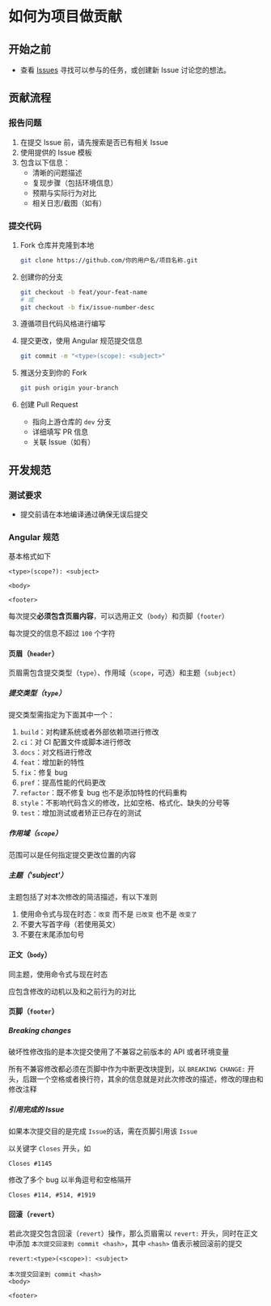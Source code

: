 # 如何为项目做贡献

## 开始之前

- 查看 [Issues](https://github.com/PCL-Community/PCL2-CE/issues) 寻找可以参与的任务，或创建新 Issue 讨论您的想法。

## 贡献流程

### 报告问题

1. 在提交 Issue 前，请先搜索是否已有相关 Issue
2. 使用提供的 Issue 模板
3. 包含以下信息：
   - 清晰的问题描述
   - 复现步骤（包括环境信息）
   - 预期与实际行为对比
   - 相关日志/截图（如有）

### 提交代码

1. Fork 仓库并克隆到本地

   ```bash
   git clone https://github.com/你的用户名/项目名称.git
   ```

2. 创建你的分支

   ```bash
   git checkout -b feat/your-feat-name
   # 或
   git checkout -b fix/issue-number-desc
   ```

3. 遵循项目代码风格进行编写
4. 提交更改，使用 Angular 规范提交信息

   ```bash
   git commit -m "<type>(scope): <subject>"
   ```

5. 推送分支到你的 Fork

   ```bash
   git push origin your-branch
   ```

6. 创建 Pull Request
   - 指向上游仓库的 `dev` 分支
   - 详细填写 PR 信息
   - 关联 Issue（如有）

## 开发规范

### 测试要求

- 提交前请在本地编译通过确保无误后提交

### Angular 规范

基本格式如下

```commit message
<type>(scope?): <subject>

<body>

<footer>
```

每次提交**必须包含页眉内容**，可以选用正文（`body`）和页脚（`footer`）

每次提交的信息不超过 `100` 个字符

#### 页眉（`header`）

页眉需包含提交类型（`type`）、作用域（`scope`，可选）和主题（`subject`）

##### 提交类型（`type`）

提交类型需指定为下面其中一个：

1. `build`：对构建系统或者外部依赖项进行修改
2. `ci`：对 CI 配置文件或脚本进行修改
3. `docs`：对文档进行修改
4. `feat`：增加新的特性
5. `fix`：修复 bug
6. `pref`：提高性能的代码更改
7. `refactor`：既不修复 bug 也不是添加特性的代码重构
8. `style`：不影响代码含义的修改，比如空格、格式化、缺失的分号等
9. `test`：增加测试或者矫正已存在的测试

##### 作用域（`scope`）

范围可以是任何指定提交更改位置的内容

##### 主题（'subject'）

主题包括了对本次修改的简洁描述，有以下准则

1. 使用命令式与现在时态：`改变` 而不是 `已改变` 也不是 `改变了`
2. 不要大写首字母（若使用英文）
3. 不要在末尾添加句号

#### 正文（`body`）

同主题，使用命令式与现在时态

应包含修改的动机以及和之前行为的对比

#### 页脚（`footer`）

##### Breaking changes

破坏性修改指的是本次提交使用了不兼容之前版本的 API 或者环境变量

所有不兼容修改都必须在页脚中作为中断更改块提到，以 `BREAKING CHANGE:` 开头，后跟一个空格或者换行符，其余的信息就是对此次修改的描述，修改的理由和修改注释

##### 引用完成的 Issue

如果本次提交目的是完成 `Issue`的话，需在页脚引用该 `Issue`

以关键字 `Closes` 开头，如

```footer
Closes #1145
```

修改了多个 bug 以半角逗号和空格隔开

```footer
Closes #114, #514, #1919
```

#### 回滚（`revert`）

若此次提交包含回滚（`revert`）操作，那么页眉需以 `revert:` 开头，同时在正文中添加 `本次提交回滚到 commit <hash>`，其中 `<hash>` 值表示被回滚前的提交

```commit message
revert:<type>(<scope>): <subject>

本次提交回滚到 commit <hash>
<body>

<footer>
```

